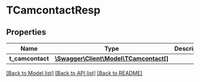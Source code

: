 # TCamcontactResp

## Properties
Name | Type | Description | Notes
------------ | ------------- | ------------- | -------------
**t_camcontact** | [**\Swagger\Client\Model\TCamcontact[]**](TCamcontact.md) |  | [optional] 

[[Back to Model list]](../README.md#documentation-for-models) [[Back to API list]](../README.md#documentation-for-api-endpoints) [[Back to README]](../README.md)


